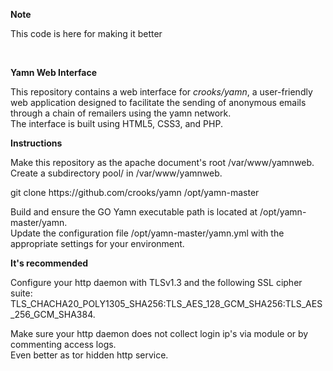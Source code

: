 <b>Note</b><br>
<p>This code is here for making it better</p><br>

<b>Yamn Web Interface</b><br>
<p>This repository contains a web interface for <em>crooks/yamn</em>, a user-friendly web application designed to facilitate the sending of anonymous emails through a chain of remailers using the yamn network.<br> 
The interface is built using HTML5, CSS3, and PHP.</p>

<b>Instructions</b><br>
<p>Make this repository as the apache document's root /var/www/yamnweb.<br>
Create a subdirectory pool/ in /var/www/yamnweb.</p>
<p>git clone https://github.com/crooks/yamn /opt/yamn-master </p>
<p>Build and ensure the GO Yamn executable path is located at /opt/yamn-master/yamn.<br>
Update the configuration file /opt/yamn-master/yamn.yml with the appropriate settings for your environment.</p>

<b>It's recommended</b><br> 
<p>Configure your http daemon with TLSv1.3 and the following SSL cipher suite: TLS_CHACHA20_POLY1305_SHA256:TLS_AES_128_GCM_SHA256:TLS_AES_256_GCM_SHA384.</p>
<p>Make sure your http daemon does not collect login ip's via module or by commenting access logs.<br>
Even better as tor hidden http service.</p>
